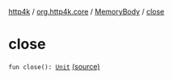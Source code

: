 [http4k](../../index.md) / [org.http4k.core](../index.md) / [MemoryBody](index.md) / [close](./close.md)

# close

`fun close(): `[`Unit`](https://kotlinlang.org/api/latest/jvm/stdlib/kotlin/-unit/index.html) [(source)](https://github.com/http4k/http4k/blob/master/http4k-core/src/main/kotlin/org/http4k/core/http.kt#L47)